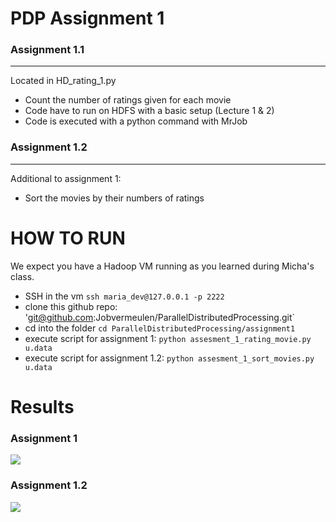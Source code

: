 # PDP Assignment 1

### Assignment 1.1
-------------

Located in HD_rating_1.py

- Count the number of ratings given for each movie 
- Code have to run on HDFS with a basic setup (Lecture 1 & 2) 
- Code is executed with a python command with MrJob

### Assignment 1.2
-------------

Additional to assignment 1:
- Sort the movies by their numbers of ratings

# HOW TO RUN

We expect you have a Hadoop VM running as you learned during Micha's class.

- SSH in the vm `ssh maria_dev@127.0.0.1 -p 2222`
- clone this github repo: 'git@github.com:Jobvermeulen/ParallelDistributedProcessing.git`
- cd into the folder `cd ParallelDistributedProcessing/assignment1`
- execute script for assignment 1: `python assesment_1_rating_movie.py u.data`
- execute script for assignment 1.2: `python assesment_1_sort_movies.py u.data`

# Results

### Assignment 1
![](results/Assignment_1.png)

### Assignment 1.2
![](results/Assignment_2.png)
